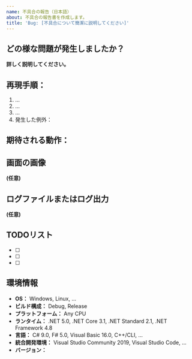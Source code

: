 ```yaml
---
name: 不具合の報告（日本語）
about: 不具合の報告書を作成します。
title: 'Bug: [不具合について簡潔に説明してください]'
---
```


## どの様な問題が発生しましたか？
**詳しく説明してください。**

## 再現手順：
1. ...
2. ...
3. ...
4. 発生した例外：

## 期待される動作：

## 画面の画像
**(任意)**

## ログファイルまたはログ出力
**(任意)**

## TODOリスト
* [ ]
* [ ]
* [ ]

## 環境情報
* **OS：** Windows, Linux, ...
* **ビルド構成：** Debug, Release
* **プラットフォーム：** Any CPU
* **ランタイム：** .NET 5.0, .NET Core 3.1, .NET Standard 2.1, .NET Framework 4.8
* **言語：** C# 9.0, F# 5.0, Visual Basic 16.0, C++/CLI, ...
* **統合開発環境：** Visual Studio Community 2019, Visual Studio Code, ...
* **バージョン：**
